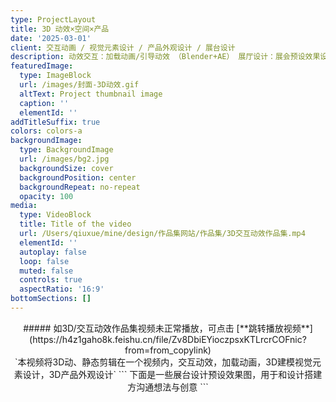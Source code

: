 ```yaml
---
type: ProjectLayout
title: 3D 动效×空间×产品
date: '2025-03-01'
client: 交互动画 / 视觉元素设计 / 产品外观设计 / 展台设计
description: 动效交互：加载动画/引导动效 （Blender+AE） 展厅设计：展会预设效果设计（对接搭建设计）产品外观：硬件外观设计（对接结构工程师）
featuredImage:
  type: ImageBlock
  url: /images/封面-3D动效.gif
  altText: Project thumbnail image
  caption: ''
  elementId: ''
addTitleSuffix: true
colors: colors-a
backgroundImage:
  type: BackgroundImage
  url: /images/bg2.jpg
  backgroundSize: cover
  backgroundPosition: center
  backgroundRepeat: no-repeat
  opacity: 100
media:
  type: VideoBlock
  title: Title of the video
  url: /Users/qiuxue/mine/design/作品集网站/作品集/3D交互动效作品集.mp4
  elementId: ''
  autoplay: false
  loop: false
  muted: false
  controls: true
  aspectRatio: '16:9'
bottomSections: []
---
```

<div style="text-align: center">##### 如3D/交互动效作品集视频未正常播放，可点击 [**跳转播放视频**](https://h4z1gaho8k.feishu.cn/file/Zv8DbiEYioczpsxKTLrcrCOFnic?from=from_copylink)</div>

<div style="text-align: center">`本视频将3D动、静态剪辑在一个视频内，交互动效，加载动画，3D建模视觉元素设计，3D产品外观设计`
```
下面是一些展台设计预设效果图，用于和设计搭建方沟通想法与创意
```</div>

